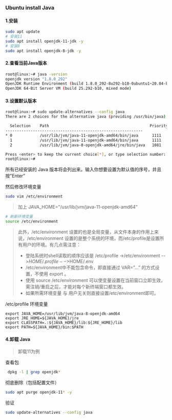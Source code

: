 ### Ubuntu  install  Java

####  1.安装

```sh
sudo apt update
# 安装11
sudo apt install openjdk-11-jdk -y
# 安装8
sudo apt install openjdk-8-jdk -y
```

#### 2.查看当前Java版本

```sh
root@linux:~# java -version
openjdk version "1.8.0_292"
OpenJDK Runtime Environment (build 1.8.0_292-8u292-b10-0ubuntu1~20.04-b10)
OpenJDK 64-Bit Server VM (build 25.292-b10, mixed mode)
```
#### 3.设置默认版本

```sh
root@linux:~# sudo update-alternatives --config java
There are 2 choices for the alternative java (providing /usr/bin/java).

  Selection    Path                                            Priority   Status
------------------------------------------------------------
* 0            /usr/lib/jvm/java-11-openjdk-amd64/bin/java      1111      auto mode
  1            /usr/lib/jvm/java-11-openjdk-amd64/bin/java      1111      manual mode
  2            /usr/lib/jvm/java-8-openjdk-amd64/jre/bin/java   1081      manual mode

Press <enter> to keep the current choice[*], or type selection number: 0
root@linux:~#
```

所有已经安装的 Java 版本将会列出来。输入你想要设置为默认值的序号，并且按"Enter”

然后修改环境变量

```sh
sudo vim /etc/environment
```

> 加上 JAVA_HOME="/usr/lib/jvm/java-11-openjdk-amd64"

```sh
# 刷新环境变量
source /etc/environment
```

> 此外，/etc/environment 设置的也是全局变量，从文件本身的作用上来说，/etc/environment 设置的是整个系统的环境，而/etc/profile是设置所有用户的环境。有几点需注意：
>
> - 登陆系统时shell读取的顺序应该是 
>          /etc/profile ->/etc/environment -->$HOME/.profile  -->$HOME/.env
> - /etc/environment中不能包含命令，即直接通过 VAR=”…” 的方式设置，不使用 export 。
> - 使用 source /etc/environment 可以使变量设置在当前窗口立即生效，需注销/重启之后，才能对每个新终端窗口都生效。
> - 如果所需环境变量 与 用户无关则直接设置/etc/environment即可。

/etc/profile 环境变量

```properties
export JAVA_HOME=/usr/lib/jvm/java-8-openjdk-amd64
export JRE_HOME=${JAVA_HOME}/jre
export CLASSPATH=.:${JAVA_HOME}/lib:${JRE_HOME}/lib
export PATH=${JAVA_HOME}/bin:$PATH
```



#### 4.卸载 Java

> 卸载11为例

查看包

```sh
 dpkg -l | grep openjdk*
```

 彻底删除（包括配置文件）

```sh
sudo apt purge openjdk-11* -y
```

验证

```sh
sudo update-alternatives --config java
```

